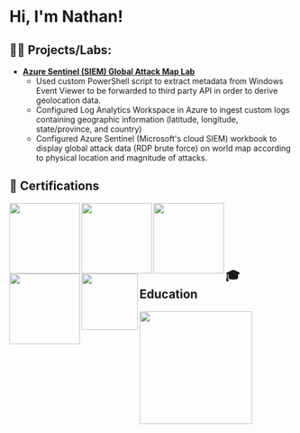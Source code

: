<h1>Hi, I'm Nathan! <br/>

<h2>👨‍💻 Projects/Labs:</h2>

- <b>[Azure Sentinel (SIEM) Global Attack Map Lab](https://github.com/nate13195/Azure_Sentinel_Lab)</b>
  - Used custom PowerShell script to extract metadata from Windows Event Viewer to be forwarded to third party API in order to derive geolocation data.
  - Configured Log Analytics Workspace in Azure to ingest custom logs containing geographic information (latitude, longitude, state/province, and country)
  - Configured Azure Sentinel (Microsoft's cloud SIEM) workbook to display global attack data (RDP brute force) on world map according to physical location and magnitude of attacks.
  

<h2>📄 Certifications</h2>

[<img align="left" width="125px" src="https://comptiawebsite.blob.core.windows.net/webcontent/images/default-source/siteicons/logonetworkplus.svg" />](https://www.credly.com/badges/4104bb4b-29a8-412f-bb06-7701b78d048c/linked_in_profile)
[<img align="left" width="125px" src="https://comptiacdn.azureedge.net/webcontent/images/default-source/siteicons/logosecurityplus.svg?sfvrsn=c1041be7_2" />](https://www.credly.com/badges/4104bb4b-29a8-412f-bb06-7701b78d048c/linked_in_profile)
[<img align="left" width="125px" src="https://comptiawebsite.blob.core.windows.net/webcontent/images/default-source/siteicons/logocysaplus-01.svg" />](https://www.credly.com/badges/4104bb4b-29a8-412f-bb06-7701b78d048c/linked_in_profile)
[<img align="left" width="125px" src="https://comptiacdn.azureedge.net/webcontent/images/default-source/siteicons/logopentestplus.svg?sfvrsn=ba95d8d6_10" />](https://www.credly.com/badges/12b1b285-9b47-43f9-bade-2ec05c72f3e0)
[<img align="left" width="100px" src="https://learn.microsoft.com/media/learn/certification/badges/microsoft-certified-fundamentals-badge.svg?branch=main" />](https://learn.microsoft.com/en-us/users/nathanhoskins-5346/credentials/7f89e104cd467b95)<br />
<br />
<br />
<br />
<br />

<h2>🎓 Education</h2>

[<img align="left" width="200px" src="https://www.psu.edu/psu-edu-assets/images/shared/psu-mark.svg" />](https://ist.psu.edu/prospective/undergraduate/academics/sra)




<!--
**nate13195/nate13195** is a ✨ _special_ ✨ repository because its `README.md` (this file) appears on your GitHub profile.

Here are some ideas to get you started:

- 🔭 I’m currently working on ...
- 🌱 I’m currently learning ...
- 👯 I’m looking to collaborate on ...
- 🤔 I’m looking for help with ...
- 💬 Ask me about ...
- 📫 How to reach me: ...
- 😄 Pronouns: ...
- ⚡ Fun fact: ...
-->
